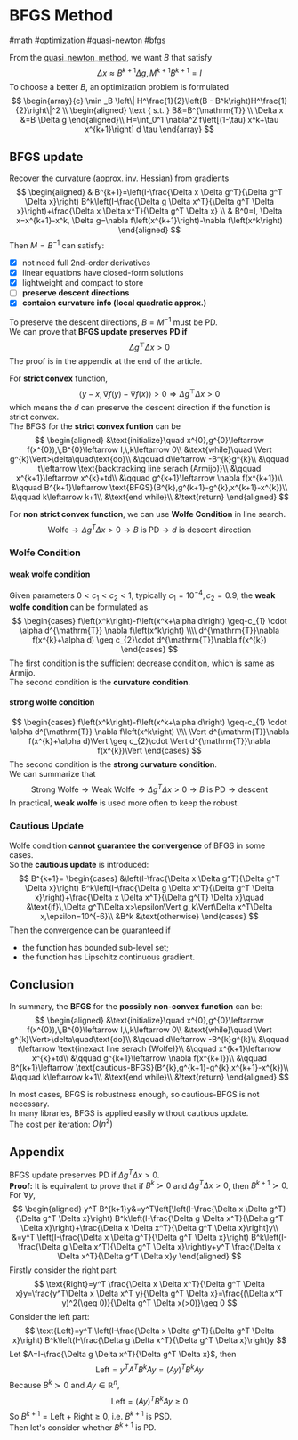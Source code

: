 # BFGS Method

#math #optimization #quasi-newton #bfgs

From the  [quasi_newton_method](quasi_newton_method.md), we want $B$ that satisfy
$$
\Delta x \approx B^{k+1}\Delta g, M^{k+1}B^{k+1}=I
$$
To choose a better $B$, an optimization problem is formulated
$$
\begin{array}{c}
\min _B \left\| H^\frac{1}{2}\left(B - B^k\right)H^\frac{1}{2}\right\|^2 \\
\begin{aligned}
\text { s.t. }  B&=B^{\mathrm{T}} \\
\Delta x &=B \Delta g
\end{aligned}\\
H=\int_0^1 \nabla^2 f\left[(1-\tau) x^k+\tau x^{k+1}\right] d \tau
\end{array}
$$
## BFGS update

Recover the curvature (approx. inv. Hessian) from gradients
$$
\begin{aligned}
& B^{k+1}=\left(I-\frac{\Delta x \Delta g^T}{\Delta g^T \Delta x}\right) B^k\left(I-\frac{\Delta g \Delta x^T}{\Delta g^T \Delta x}\right)+\frac{\Delta x \Delta x^T}{\Delta g^T \Delta x} \\
& B^0=I, \Delta x=x^{k+1}-x^k, \Delta g=\nabla f\left(x^{k+1}\right)-\nabla f\left(x^k\right)
\end{aligned}
$$
Then $M=B^{-1}$ can satisfy:
+ [x] not need full 2nd-order derivatives
+ [x] linear equations have closed-form solutions
+ [x] lightweight and compact to store
+ [ ] **preserve descent directions**
+ [x] **contaion curvature info (local quadratic approx.)**

To preserve the descent directions, $B=M^{-1}$ must be PD.  
We can prove that **BFGS update preserves PD if**
$$
\Delta g^\top\Delta x > 0
$$
The proof is in the appendix at the end of the article.  

For **strict convex** function, 
$$
\langle y-x,\nabla f(y)-\nabla f(x)\rangle >0\Rightarrow \Delta g^\top\Delta x > 0
$$
which means the $d$ can preserve the descent direction if the function is strict convex.  
The BFGS for the **strict convex funtion** can be
$$
\begin{aligned}
&\text{initialize}\quad x^{0},g^{0}\leftarrow f(x^{0}),\,B^{0}\leftarrow I,\,k\leftarrow 0\\
&\text{while}\quad \Vert g^{k}\Vert>\delta\quad\text{do}\\
&\qquad d\leftarrow -B^{k}g^{k}\\
&\qquad t\leftarrow \text{backtracking line serach (Armijo)}\\
&\qquad x^{k+1}\leftarrow x^{k}+td\\
&\qquad g^{k+1}\leftarrow \nabla f(x^{k+1})\\
&\qquad B^{k+1}\leftarrow \text{BFGS}(B^{k},g^{k+1}-g^{k},x^{k+1}-x^{k})\\
&\qquad k\leftarrow k+1\\
&\text{end while}\\
&\text{return}
\end{aligned}
$$

For **non strict convex function**, we can use **Wolfe Condition** in line search.
$$
\text{Wolfe}\rightarrow \Delta g^{T}\Delta x>0\rightarrow B\text{ is PD}\rightarrow d\text{ is descent direction}
$$
### Wolfe Condition
#### weak wolfe condition
Given parameters $0<c_{1}<c_{2}<1$, typically $c_{1}=10^{-4},c_{2}=0.9$, the **weak wolfe condition** can be formulated as
$$
\begin{cases}
f\left(x^k\right)-f\left(x^k+\alpha d\right) \geq-c_{1} \cdot \alpha d^{\mathrm{T}} \nabla f\left(x^k\right) \\\\
d^{\mathrm{T}}\nabla f(x^{k}+\alpha d) \geq c_{2}\cdot d^{\mathrm{T}}\nabla f(x^{k})
\end{cases}
$$
The first condition is the sufficient decrease condition, which is same as Armijo.  
The second condition is the **curvature condition**.
#### strong wolfe condition
$$
\begin{cases}
f\left(x^k\right)-f\left(x^k+\alpha d\right) \geq-c_{1} \cdot \alpha d^{\mathrm{T}} \nabla f\left(x^k\right) \\\\
\Vert d^{\mathrm{T}}\nabla f(x^{k}+\alpha d)\Vert \geq c_{2}\cdot \Vert d^{\mathrm{T}}\nabla f(x^{k})\Vert
\end{cases}
$$
The second condition is the **strong curvature condition**.  
We can summarize that
$$
\text{Strong Wolfe}\rightarrow \text{Weak Wolfe}\rightarrow \Delta g^{T}\Delta x>0\rightarrow B\text{ is PD}\rightarrow \text{descent}
$$
In practical, **weak wolfe** is used more often to keep the robust.
### Cautious Update
Wolfe condition **cannot guarantee the convergence** of BFGS in some cases.  
So the **cautious update** is introduced:
$$
B^{k+1}=
\begin{cases}
&\left(I-\frac{\Delta x \Delta g^T}{\Delta g^T \Delta x}\right) B^k\left(I-\frac{\Delta g \Delta x^T}{\Delta g^T \Delta x}\right)+\frac{\Delta x \Delta x^T}{\Delta g^{T} \Delta x}\quad &\text{if}\,\Delta g^T\Delta x>\epsilon\Vert g_k\Vert\Delta x^T\Delta x,\epsilon=10^{-6}\\
&B^k &\text{otherwise}
\end{cases}
$$
Then the convergence can be guaranteed if
+ the function has bounded sub-level set;
+ the function has Lipschitz continuous gradient.

## Conclusion
In summary, the **BFGS** for the **possibly non-convex function** can be:
$$
\begin{aligned}
&\text{initialize}\quad x^{0},g^{0}\leftarrow f(x^{0}),\,B^{0}\leftarrow I,\,k\leftarrow 0\\
&\text{while}\quad \Vert g^{k}\Vert>\delta\quad\text{do}\\
&\qquad d\leftarrow -B^{k}g^{k}\\
&\qquad t\leftarrow \text{inexact line serach (Wolfe)}\\
&\qquad x^{k+1}\leftarrow x^{k}+td\\
&\qquad g^{k+1}\leftarrow \nabla f(x^{k+1})\\
&\qquad B^{k+1}\leftarrow \text{cautious-BFGS}(B^{k},g^{k+1}-g^{k},x^{k+1}-x^{k})\\
&\qquad k\leftarrow k+1\\
&\text{end while}\\
&\text{return}
\end{aligned}
$$

In most cases, BFGS is robustness enough, so cautious-BFGS is not necessary.  
In many libraries, BFGS is applied easily without cautious update.  
The cost per iteration: $O(n^2)$

## Appendix
BFGS update preserves PD if $\Delta g^T\Delta x>0$.    
**Proof:** It is equivalent to prove that if $B^k\succ 0$ and $\Delta g^T\Delta x>0$, then $B^{k+1}\succ 0$.   
For $\forall y$, 
$$
\begin{aligned}
y^T B^{k+1}y&=y^T\left[\left(I-\frac{\Delta x \Delta g^T}{\Delta g^T \Delta x}\right) B^k\left(I-\frac{\Delta g \Delta x^T}{\Delta g^T \Delta x}\right)+\frac{\Delta x \Delta x^T}{\Delta g^T \Delta x}\right]y\\
&=y^T \left(I-\frac{\Delta x \Delta g^T}{\Delta g^T \Delta x}\right) B^k\left(I-\frac{\Delta g \Delta x^T}{\Delta g^T \Delta x}\right)y+y^T \frac{\Delta x \Delta x^T}{\Delta g^T \Delta x}y
\end{aligned}
$$
Firstly consider the right part:
$$
\text{Right}=y^T \frac{\Delta x \Delta x^T}{\Delta g^T \Delta x}y=\frac{y^T\Delta x \Delta x^T y}{\Delta g^T \Delta x}=\frac{(\Delta x^T y)^2(\geq 0)}{\Delta g^T \Delta x(>0)}\geq 0
$$
Consider the left part:
$$
\text{Left}=y^T \left(I-\frac{\Delta x \Delta g^T}{\Delta g^T \Delta x}\right) B^k\left(I-\frac{\Delta g \Delta x^T}{\Delta g^T \Delta x}\right)y
$$
Let $A=I-\frac{\Delta g \Delta x^T}{\Delta g^T \Delta x}$, then
$$
\text{Left}=y^T A^T B^k A y=(Ay)^T B^k Ay
$$
Because $B^k \succ 0$ and $Ay\in\mathbb{R}^n$, 
$$
\text{Left}=(Ay)^T B^k Ay\geq 0
$$
So $B^{k+1}=\text{Left}+\text{Right}\geq0$, i.e. $B^{k+1}$ is PSD.  
Then let's consider whether $B^{k+1}$ is PD.  


